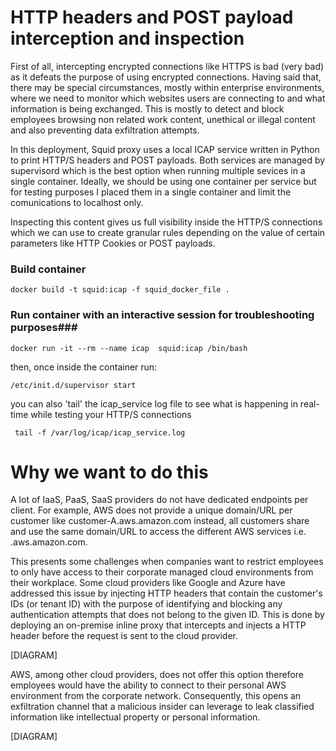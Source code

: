 # HTTP headers and POST payload interception and inspection #

First of all, intercepting encrypted connections like HTTPS is bad (very bad) as it defeats the purpose of using encrypted connections. Having said that, there may be special circumstances, mostly within enterprise environments, where we need to monitor which websites users are connecting to and what information is being exchanged. This is mostly to detect and block employees browsing non related work content, unethical or illegal content and also preventing data exfiltration attempts.

In this deployment, Squid proxy uses a local ICAP service written in Python to print HTTP/S headers and POST payloads. Both services are managed by supervisord which is the best option when running multiple sevices in a single container. Ideally, we should be using one container per service but for testing purposes I placed them in a single container and limit the comunications to localhost only. 

Inspecting this content gives us full visibility inside the HTTP/S connections which we can use to create granular rules depending on the value of certain parameters like HTTP Cookies or POST payloads. 


### Build container ###
`docker build -t squid:icap -f squid_docker_file .`

### Run container with an interactive session for troubleshooting purposes###
`docker run -it --rm --name icap  squid:icap /bin/bash`

then, once inside the container run:

`/etc/init.d/supervisor start`

you can also 'tail' the icap_service log file to see what is happening in real-time while testing your HTTP/S connections

` tail -f /var/log/icap/icap_service.log`


# Why we want to do this #

A lot of IaaS, PaaS, SaaS providers do not have dedicated endpoints per client. For example, AWS does not provide a unique domain/URL per customer like customer-A.aws.amazon.com instead, all customers share and use the same domain/URL to access the different AWS services i.e. .aws.amazon.com. 

This presents some challenges when companies want to restrict employees to only have access to their corporate managed cloud environments from their workplace. Some cloud providers like Google and Azure have addressed this issue by injecting HTTP headers that contain the customer's IDs (or tenant ID) with the purpose of identifying and blocking any authentication attempts that does not belong to the given ID. This is done by deploying an on-premise inline proxy that intercepts and injects a HTTP header before the request is sent to the cloud provider. 

[DIAGRAM]


AWS, among other cloud providers, does not offer this option therefore employees would have the ability to connect to their personal AWS environment from the corporate network. Consequently, this opens an exfiltration channel that a malicious insider can leverage to leak classified information like intellectual property or personal information.


[DIAGRAM]


